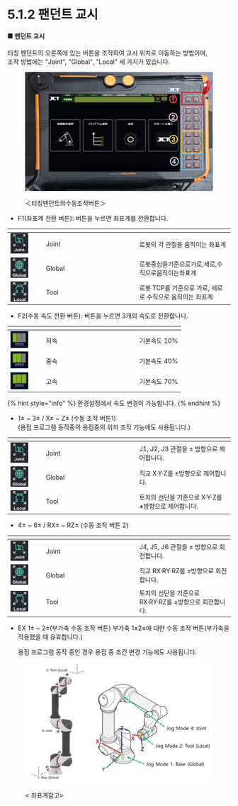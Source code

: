 # 5.1.2 팬던트 교시

#### ■ 팬던트 교시

티칭 펜던트의 오른쪽에 있는 버튼을 조작하여 교시 위치로 이동하는 방법이며, \
조작 방법에는 "Joint", "Global", "Local" 세 가지가 있습니다.

<figure><img src="img/section5.1.2_1.jpg" alt=""><figcaption><p>＜티칭팬던트의수동조작버튼＞</p></figcaption></figure>

* F1(좌표계 전환 버튼): 버튼을 누르면 좌표계를 전환합니다.

<table><thead><tr><th width="66"></th><th width="197"></th><th></th></tr></thead><tbody><tr><td><img src="../icon/joint.ax.png" alt=""></td><td>Joint</td><td>로봇의 각 관절을 움직이는 좌표계</td></tr><tr><td><img src="../icon/global.ax.png" alt=""></td><td>Global</td><td>로봇중심을기준으로가로,세로,수직으로움직이는좌표계</td></tr><tr><td><img src="../icon/tool.ax.png" alt=""></td><td>Tool</td><td>로봇 TCP를 기준으로 가로, 세로로 수직으로 움직이는 좌표계</td></tr></tbody></table>

* F2(수동 속도 전환 버튼): 버튼을 누르면 3개의 속도로 전환합니다.

<table><thead><tr><th width="66"></th><th width="197"></th><th></th></tr></thead><tbody><tr><td><img src="../icon/spd.1.png" alt=""></td><td>저속</td><td>기본속도 10%</td></tr><tr><td><img src="../icon/spd.2.png" alt=""></td><td>중속</td><td>기본속도 40%</td></tr><tr><td><img src="../icon/spd.3.png" alt=""></td><td>고속</td><td>기본속도 70%</td></tr></tbody></table>

{% hint style="info" %}
환경설정에서 속도 변경이 가능합니다.
{% endhint %}

* 1± \~ 3± / X± \~ Z± (수동 조작 버튼1) \
  (용접 프로그램 동작중의 용접중의 위치 조작 기능에도 사용됩니다.)

<table><thead><tr><th width="66"></th><th width="197"></th><th></th></tr></thead><tbody><tr><td><img src="../icon/joint.ax.png" alt=""></td><td>Joint</td><td>J1, J2, J3 관절을 ± 방향으로 제어합니다.</td></tr><tr><td><img src="../icon/global.ax.png" alt=""></td><td>Global</td><td>직교 X·Y·Z를 ±방향으로 제어합니다.</td></tr><tr><td><img src="../icon/tool.ax.png" alt=""></td><td>Tool</td><td>토치의 선단을 기준으로 X·Y·Z를 ±방향으로 제어합니다.</td></tr></tbody></table>

* 4± \~ 6± / RX± \~ RZ± (수동 조작 버튼 2)

<table><thead><tr><th width="66"></th><th width="197"></th><th></th></tr></thead><tbody><tr><td><img src="../icon/joint.ax.png" alt=""></td><td>Joint</td><td>J4, J5, J6 관절을 ± 방향으로 회전합니다.</td></tr><tr><td><img src="../icon/global.ax.png" alt=""></td><td>Global</td><td>직교 RX·RY·RZ를 ±방향으로 회전합니다.</td></tr><tr><td><img src="../icon/tool.ax.png" alt=""></td><td>Tool</td><td>토치의 선단을 기준으로 RX·RY·RZ를 ±방향으로 회전합니다.</td></tr></tbody></table>

*   EX 1± \~ 2±(부가축 수동 조작 버튼) 부가축 1±2±에 대한 수동 조작 버튼(부가축을 적용했을 때 유효합니다.)

    용접 프로그램 동작 중인 경우 용접 중 조건 변경 기능에도 사용됩니다.

<figure><img src="img/section5.1.2_2.jpg" alt=""><figcaption><p>&#x3C; 좌표계참고></p></figcaption></figure>
